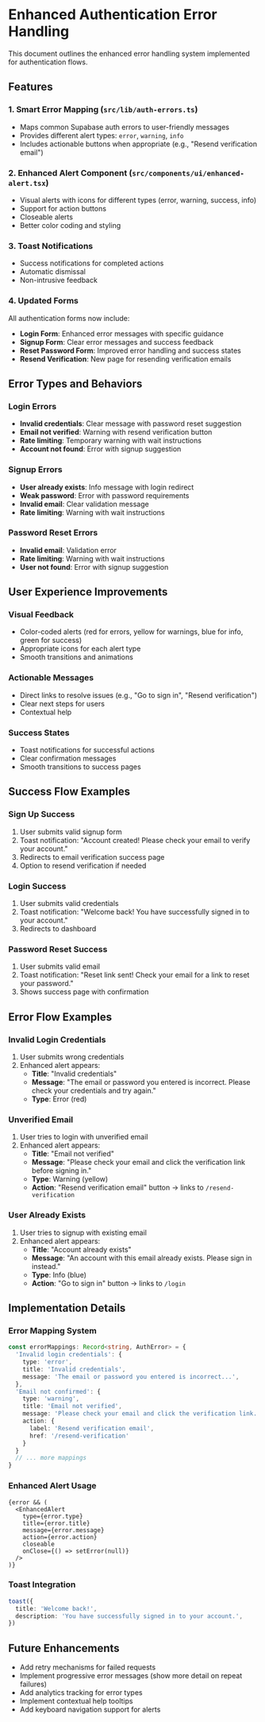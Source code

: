 # Enhanced Authentication Error Handling

This document outlines the enhanced error handling system implemented for authentication flows.

## Features

### 1. Smart Error Mapping (`src/lib/auth-errors.ts`)
- Maps common Supabase auth errors to user-friendly messages
- Provides different alert types: `error`, `warning`, `info`
- Includes actionable buttons when appropriate (e.g., "Resend verification email")

### 2. Enhanced Alert Component (`src/components/ui/enhanced-alert.tsx`)
- Visual alerts with icons for different types (error, warning, success, info)
- Support for action buttons
- Closeable alerts
- Better color coding and styling

### 3. Toast Notifications
- Success notifications for completed actions
- Automatic dismissal
- Non-intrusive feedback

### 4. Updated Forms
All authentication forms now include:
- **Login Form**: Enhanced error messages with specific guidance
- **Signup Form**: Clear error messages and success feedback
- **Reset Password Form**: Improved error handling and success states
- **Resend Verification**: New page for resending verification emails

## Error Types and Behaviors

### Login Errors
- **Invalid credentials**: Clear message with password reset suggestion
- **Email not verified**: Warning with resend verification button
- **Rate limiting**: Temporary warning with wait instructions
- **Account not found**: Error with signup suggestion

### Signup Errors
- **User already exists**: Info message with login redirect
- **Weak password**: Error with password requirements
- **Invalid email**: Clear validation message
- **Rate limiting**: Warning with wait instructions

### Password Reset Errors
- **Invalid email**: Validation error
- **Rate limiting**: Warning with wait instructions
- **User not found**: Error with signup suggestion

## User Experience Improvements

### Visual Feedback
- Color-coded alerts (red for errors, yellow for warnings, blue for info, green for success)
- Appropriate icons for each alert type
- Smooth transitions and animations

### Actionable Messages
- Direct links to resolve issues (e.g., "Go to sign in", "Resend verification")
- Clear next steps for users
- Contextual help

### Success States
- Toast notifications for successful actions
- Clear confirmation messages
- Smooth transitions to success pages

## Success Flow Examples

### Sign Up Success
1. User submits valid signup form
2. Toast notification: "Account created! Please check your email to verify your account."
3. Redirects to email verification success page
4. Option to resend verification if needed

### Login Success  
1. User submits valid credentials
2. Toast notification: "Welcome back! You have successfully signed in to your account."
3. Redirects to dashboard

### Password Reset Success
1. User submits valid email
2. Toast notification: "Reset link sent! Check your email for a link to reset your password."
3. Shows success page with confirmation

## Error Flow Examples

### Invalid Login Credentials
1. User submits wrong credentials
2. Enhanced alert appears: 
   - **Title**: "Invalid credentials"
   - **Message**: "The email or password you entered is incorrect. Please check your credentials and try again."
   - **Type**: Error (red)

### Unverified Email
1. User tries to login with unverified email
2. Enhanced alert appears:
   - **Title**: "Email not verified"
   - **Message**: "Please check your email and click the verification link before signing in."
   - **Type**: Warning (yellow)
   - **Action**: "Resend verification email" button → links to `/resend-verification`

### User Already Exists
1. User tries to signup with existing email
2. Enhanced alert appears:
   - **Title**: "Account already exists"
   - **Message**: "An account with this email already exists. Please sign in instead."
   - **Type**: Info (blue)
   - **Action**: "Go to sign in" button → links to `/login`

## Implementation Details

### Error Mapping System
```typescript
const errorMappings: Record<string, AuthError> = {
  'Invalid login credentials': {
    type: 'error',
    title: 'Invalid credentials',
    message: 'The email or password you entered is incorrect...',
  },
  'Email not confirmed': {
    type: 'warning',
    title: 'Email not verified',
    message: 'Please check your email and click the verification link...',
    action: {
      label: 'Resend verification email',
      href: '/resend-verification'
    }
  }
  // ... more mappings
}
```

### Enhanced Alert Usage
```tsx
{error && (
  <EnhancedAlert
    type={error.type}
    title={error.title}
    message={error.message}
    action={error.action}
    closeable
    onClose={() => setError(null)}
  />
)}
```

### Toast Integration
```typescript
toast({
  title: 'Welcome back!',
  description: 'You have successfully signed in to your account.',
})
```

## Future Enhancements

- Add retry mechanisms for failed requests
- Implement progressive error messages (show more detail on repeat failures)
- Add analytics tracking for error types
- Implement contextual help tooltips
- Add keyboard navigation support for alerts
